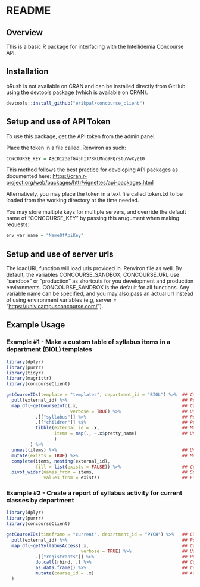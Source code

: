 README
================

## Overview

This is a basic R package for interfacing with the Intellidemia
Concourse API.

## Installation

bRush is not available on CRAN and can be installed directly from GitHub
using the devtools package (which is available on CRAN).

``` r
devtools::install_github("erikpal/concourse_client")
```

## Setup and use of API Token

To use this package, get the API token from the admin panel.

Place the token in a file called .Renviron as such:

``` r
CONCOURSE_KEY = ABcD123efG45hIJ78KLMno9PQrstuVwXyZ10
```

This method follows the best practice for developing API packages as
documented here:
<https://cran.r-project.org/web/packages/httr/vignettes/api-packages.html>

Alternatively, you may place the token in a text file called token.txt
to be loaded from the working directory at the time needed.

You may store multiple keys for multiple servers, and override the
default name of “CONCOURSE\_KEY” by passing this arugument when making
requests:

``` r
env_var_name = "NameOfApiKey"
```

## Setup and use of server urls

The loadURL function will load urls provided in .Renviron file as well.
By default, the variables CONCOURSE\_SANDBOX, CONCOURSE\_URL use
“sandbox” or “production” as shortcuts for you development and
production environments. CONCOURSE\_SANDBOX is the default for all
functions. Any variable name can be specified, and you may also pass an
actual url instead of using environment variables (e.g, server =
“<https://univ.campusconcourse.com/>”).

## Example Usage

### Example \#1 - Make a custom table of syllabus items in a department (BIOL) templates

``` r
library(dplyr)
library(purrr)
library(tidyr)
library(magrittr)
library(concourseClient)

getCourseIDs(template = "templates", department_id = "BIOL") %>%  ## Call to get course IDs
  pull(external_id) %>%                                           ## Pull the IDs column
  map_df(~getCourseInfo(.x,                                       ## Call each syllabus
                        verbose = TRUE) %>%                       ## Use verbose mode
           .[["syllabus"]] %>%                                    ## Pull the syllabus list
           .[["children"]] %$%                                    ## Pull the children list
           tibble(external_id = .x,                               ## Make a data frame, add the ID
                  items = map(., ~.x$pretty_name)                 ## Unlist the pretty name
                  )
         ) %>% 
  unnest(items) %>%                                               ## Unnest the lsit of pretty names
  mutate(exists = TRUE) %>%                                       ## Make a variable to spread
  complete(items, nesting(external_id), 
           fill = list(exists = FALSE)) %>%                       ## Complete the data set with FALSE
  pivot_wider(names_from = items,                                 ## Spread the pretty names
              values_from = exists)                               ## Fill with exists
```

### Example \#2 - Create a report of syllabus activity for current classes by department

``` r
library(dplyr)
library(purrr)
library(concourseClient)

getCourseIDs(timeframe = "current", department_id = "PYCH") %>%   ## Call to get course IDs
  pull(external_id) %>%                                           ## Pull the IDs column
  map_df(~getSyllabusAccess(.x,                                   ## Call each syllabus
                            verbose = TRUE) %>%                   ## Use verbose mode
           .[["registrants"]] %>%                                 ## Pull the registrants list
           do.call(rbind, .) %>%                                  ## Convert the list to a matrix
           as.data.frame() %>%                                    ## Convert the matix to a df
           mutate(course_id = .x)                                 ## Add a course id column
  )
```
